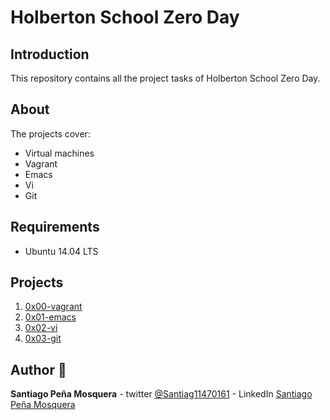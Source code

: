 # Holberton School Zero Day

## Introduction 
This repository contains all the project tasks of Holberton School Zero Day.

## About
The projects cover:
- Virtual machines
- Vagrant
- Emacs
- Vi
- Git

## Requirements
* Ubuntu 14.04 LTS

## Projects
1. [0x00-vagrant](./0x00-vagrant)
2. [0x01-emacs](./0x01-emacs)
3. [0x02-vi](./0x02-vi)
4. [0x03-git](./0x03-git)

## Author :pencil:
**Santiago Peña Mosquera** - twitter [@Santiag11470161](https://twitter.com/Santiag11470161) - LinkedIn [Santiago Peña Mosquera](https://www.linkedin.com/in/santiago-pe%C3%B1a-mosquera-abaa20196/)
